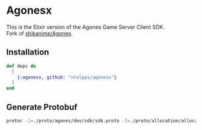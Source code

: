 # Agonesx

This is the Elixir version of the Agones Game Server Client SDK.<br>
Fork of [shikanime/Agonex](https://github.com/shikanime/Agonex).

## Installation

```elixir
def deps do
  [
    {:agonesx, github: "ntolppi/agonesx"}
  ]
end
```

## Generate Protobuf

```bash
protoc -I=./proto/agones/dev/sdk/sdk.proto -I=./proto/allocation/allocation.proto -I=./proto/googleapis/google/api/annotations.proto -I=./proto/googleapis/google/api/client.proto -I=./proto/googleapis/google/api/field_behavior.proto -I=./proto/googleapis/google/api/http.proto -I=./proto/googleapis/google/api/launch_stage.proto -I=./proto/googleapis/google/api/resource.proto -I=./proto/grpc-gateway/protoc-gen-openapiv2/options/annotations.proto -I=./proto/grpc-gateway/protoc-gen-openapiv2/options/openapiv2.proto --elixir_out=plugins=grpc:./lib/agones/dev/sdk ./proto/agones/dev/sdk/sdk.proto
```
